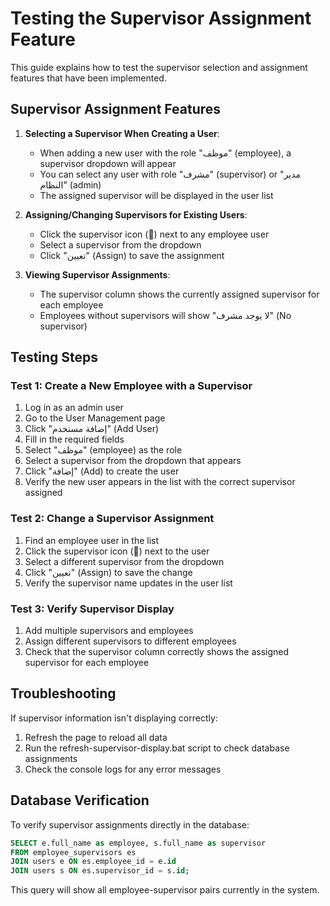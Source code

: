 # Testing the Supervisor Assignment Feature

This guide explains how to test the supervisor selection and assignment features that have been implemented.

## Supervisor Assignment Features

1. **Selecting a Supervisor When Creating a User**:
   - When adding a new user with the role "موظف" (employee), a supervisor dropdown will appear
   - You can select any user with role "مشرف" (supervisor) or "مدير النظام" (admin)
   - The assigned supervisor will be displayed in the user list

2. **Assigning/Changing Supervisors for Existing Users**:
   - Click the supervisor icon (👤) next to any employee user
   - Select a supervisor from the dropdown
   - Click "تعيين" (Assign) to save the assignment

3. **Viewing Supervisor Assignments**:
   - The supervisor column shows the currently assigned supervisor for each employee
   - Employees without supervisors will show "لا يوجد مشرف" (No supervisor)

## Testing Steps

### Test 1: Create a New Employee with a Supervisor

1. Log in as an admin user
2. Go to the User Management page
3. Click "إضافة مستخدم" (Add User)
4. Fill in the required fields
5. Select "موظف" (employee) as the role
6. Select a supervisor from the dropdown that appears
7. Click "إضافة" (Add) to create the user
8. Verify the new user appears in the list with the correct supervisor assigned

### Test 2: Change a Supervisor Assignment

1. Find an employee user in the list
2. Click the supervisor icon (👤) next to the user
3. Select a different supervisor from the dropdown
4. Click "تعيين" (Assign) to save the change
5. Verify the supervisor name updates in the user list

### Test 3: Verify Supervisor Display

1. Add multiple supervisors and employees
2. Assign different supervisors to different employees
3. Check that the supervisor column correctly shows the assigned supervisor for each employee

## Troubleshooting

If supervisor information isn't displaying correctly:

1. Refresh the page to reload all data
2. Run the refresh-supervisor-display.bat script to check database assignments
3. Check the console logs for any error messages

## Database Verification

To verify supervisor assignments directly in the database:

```sql
SELECT e.full_name as employee, s.full_name as supervisor
FROM employee_supervisors es
JOIN users e ON es.employee_id = e.id
JOIN users s ON es.supervisor_id = s.id;
```

This query will show all employee-supervisor pairs currently in the system.
